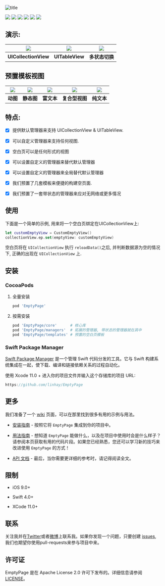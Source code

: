 ![title](https://s.linhey.com/emptypage-17.png)

![](https://img.shields.io/github/workflow/status/linhay/EmptyPage/build/master)
![](https://img.shields.io/cocoapods/v/EmptyPage.svg)
![](https://img.shields.io/cocoapods/l/EmptyPage.svg)
![](https://img.shields.io/cocoapods/p/EmptyPage.svg)
[![](https://img.shields.io/endpoint?url=https%3A%2F%2Fswiftpackageindex.com%2Fapi%2Fpackages%2Flinhay%2FEmptyPage%2Fbadge%3Ftype%3Dswift-versions)](https://swiftpackageindex.com/linhay/EmptyPage)
[![](https://img.shields.io/endpoint?url=https%3A%2F%2Fswiftpackageindex.com%2Fapi%2Fpackages%2Flinhay%2FEmptyPage%2Fbadge%3Ftype%3Dplatforms)](https://swiftpackageindex.com/linhay/EmptyPage)



## 演示:

| ![](imgs/0.gif) | ![](imgs/1.gif) | ![](imgs/2.gif) |
| :---------------------------------------------: | :---------------------: | :---------------------: |
| **UICollectionView** | **UITableView** | **多状态切换** |

## 预置模板视图

| ![](imgs/4.png) | ![](imgs/3.gif) | ![](imgs/7.png) | ![](imgs/5.png) | ![](imgs/6.png) |
| :--: | :--: | :--: | :--: | :--: |
| **动图** | **静态图** | **富文本** | **复合型视图** | **纯文本** |



## 特点:

- [x] 提供默认管理器来支持 UICollectionView & UITableView.
- [x] 可以自定义管理器来支持任何视图.
- [x] 空白页可以是任何形式的视图
- [x] 可以设置自定义的管理器来替代默认管理器
- [x] 可以设置自定义的管理器来全局替代默认管理器
- [x] 我们预置了几套模板来便捷的构建空页面.
- [x] 我们预置了一套带状态的管理器来应对无网络或更多情况



## 使用

下面是一个简单的示例, 用来将一个空白页绑定在UICollectionView上:

```swift
let customEmptyView = CustomEmptyView()
collectionView.ep.set(emptyView: customEmptyView)
```

空白页将在 `UICollectionView` 执行 `reloadData()`之后, 并判断数据源为空的情况下, 正确的出现在 `UICollectionView` 上.



## 安装

### CocoaPods

1. 全量安装

   ```ruby
   pod 'EmptyPage'
   ```

2. 按需安装

   ```ruby
   pod 'EmptyPage/core'      # 核心库
   pod 'EmptyPage/managers'  # 拓展的管理器, 带状态的管理器就在其中
   pod 'EmptyPage/templates' # 预置的空白页模板
   ```



### Swift Package Manager

[ Swift Package Manager](https://Swift.org/Package-Manager) 是一个管理 Swift 代码分发的工具。它与 Swift 构建系统集成在一起，使下载、编译和链接依赖关系的过程自动化。

使用 Xcode 11.0 + 进入你的项目文件并输入这个存储库的项目 URL:

```swift
https://github.com/linhay/EmptyPage
```



## 更多

我们准备了一个 [wiki]( https://github.com/linhay/emptypage/wiki) 页面，可以在那里找到很多有用的示例与用法。

* [安装指南]( https://github.com/linhay/EmptyPage/wiki/Installation-Guide) - 按照它将 `EmptyPage` 集成到你的项目中。

* [用法指南]( https://github.com/linhay/EmptyPage/wiki/Cheat-Sheet ) - 想知道 `EmptyPage` 能做什么，以及在项目中使用时会是什么样子？请参阅本页获取有用的代码片段。如果您已经熟悉，您还可以学习新的技巧来改进使用 `EmptyPage` 的方式！

* [ API 文档]( https://linhay.github.io/emptypage/) - 最后，当你需要更详细的参考时，请记得阅读全文。



## 限制

- iOS 9.0+

- Swift 4.0+

- XCode 11.0+



## 联系

关注我并在[Twitter](https://Twitter.com/islinhey)或者[微博](https://Weibo.com/islinhey)上联系我。如果你发现一个问题，只要创建 [issues](https://github.com/linhay/emptypage/issues/new), 我们也期望你使用pull-requests来参与项目中来。



## 许可证

EmptyPage 是在 Apache License 2.0 许可下发布的。详细信息请参阅 [LICENSE](https://github.com/linhay/EmptyPage/blob/master/LICENSE)。

